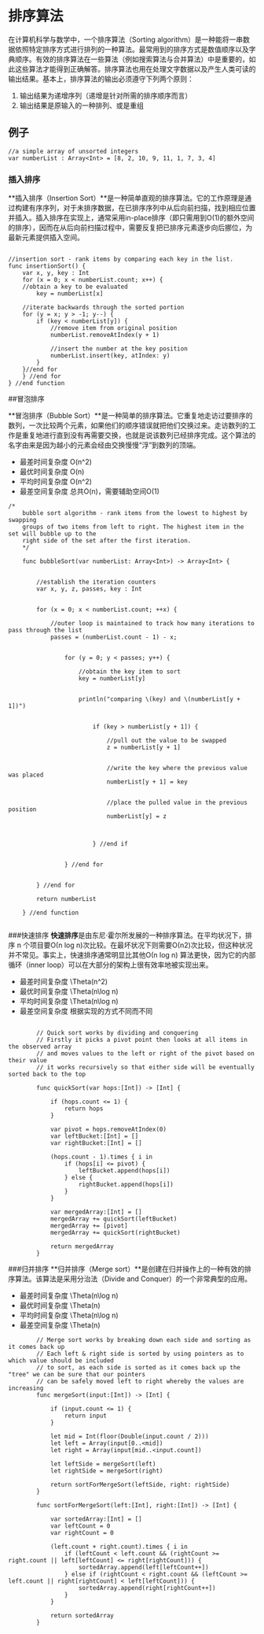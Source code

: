 # 排序算法

在计算机科学与数学中，一个排序算法（Sorting algorithm）是一种能将一串数据依照特定排序方式进行排列的一种算法。最常用到的排序方式是数值顺序以及字典顺序。有效的排序算法在一些算法（例如搜索算法与合并算法）中是重要的，如此这些算法才能得到正确解答。排序算法也用在处理文字数据以及产生人类可读的输出结果。基本上，排序算法的输出必须遵守下列两个原则：

1. 输出结果为递增序列（递增是针对所需的排序顺序而言）
2. 输出结果是原输入的一种排列、或是重组


## 例子
```
//a simple array of unsorted integers
var numberList : Array<Int> = [8, 2, 10, 9, 11, 1, 7, 3, 4]
```

### 插入排序
**插入排序（Insertion Sort）**是一种简单直观的排序算法。它的工作原理是通过构建有序序列，对于未排序数据，在已排序序列中从后向前扫描，找到相应位置并插入。插入排序在实现上，通常采用in-place排序（即只需用到O(1)的额外空间的排序），因而在从后向前扫描过程中，需要反复把已排序元素逐步向后挪位，为最新元素提供插入空间。

```

//insertion sort - rank items by comparing each key in the list.
func insertionSort() {
    var x, y, key : Int
    for (x = 0; x < numberList.count; x++) {
    //obtain a key to be evaluated
        key = numberList[x]

    //iterate backwards through the sorted portion
    for (y = x; y > -1; y--) {
        if (key < numberList[y]) {
            //remove item from original position
            numberList.removeAtIndex(y + 1)

            //insert the number at the key position
            numberList.insert(key, atIndex: y)
        }
    }//end for
    } //end for
} //end function
```

##冒泡排序

**冒泡排序（Bubble Sort）**是一种简单的排序算法。它重复地走访过要排序的数列，一次比较两个元素，如果他们的顺序错误就把他们交换过来。走访数列的工作是重复地进行直到没有再需要交换，也就是说该数列已经排序完成。这个算法的名字由来是因为越小的元素会经由交换慢慢“浮”到数列的顶端。

* 最差时间复杂度	O(n^2)
* 最优时间复杂度	O(n)
* 平均时间复杂度	O(n^2)
* 最差空间复杂度	总共O(n)，需要辅助空间O(1)

```
/*
    bubble sort algorithm - rank items from the lowest to highest by swapping
    groups of two items from left to right. The highest item in the set will bubble up to the
    right side of the set after the first iteration.
    */

    func bubbleSort(var numberList: Array<Int>) -> Array<Int> {


        //establish the iteration counters
        var x, y, z, passes, key : Int


        for (x = 0; x < numberList.count; ++x) {

            //outer loop is maintained to track how many iterations to pass through the list
            passes = (numberList.count - 1) - x;


                for (y = 0; y < passes; y++) {

                    //obtain the key item to sort
                    key = numberList[y]


                    println("comparing \(key) and \(numberList[y + 1])")


                        if (key > numberList[y + 1]) {

                            //pull out the value to be swapped
                            z = numberList[y + 1]


                            //write the key where the previous value was placed
                            numberList[y + 1] = key


                            //place the pulled value in the previous position
                            numberList[y] = z



                        } //end if


                } //end for


        } //end for

        return numberList

    } //end function


```
###快速排序
**快速排序**是由东尼·霍尔所发展的一种排序算法。在平均状况下，排序 n 个项目要Ο(n log n)次比较。在最坏状况下则需要Ο(n2)次比较，但这种状况并不常见。事实上，快速排序通常明显比其他Ο(n log n) 算法更快，因为它的内部循环（inner loop）可以在大部分的架构上很有效率地被实现出来。

* 最差时间复杂度	\Theta(n^2)
* 最优时间复杂度	\Theta(n\log n)
* 平均时间复杂度	\Theta(n\log n)
* 最差空间复杂度	根据实现的方式不同而不同

```

		// Quick sort works by dividing and conquering
		// Firstly it picks a pivot point then looks at all items in the observed array
		// and moves values to the left or right of the pivot based on their value
		// it works recursively so that either side will be eventually sorted back to the top

		func quickSort(var hops:[Int]) -> [Int] {

			if (hops.count <= 1) {
				return hops
			}

			var pivot = hops.removeAtIndex(0)
			var leftBucket:[Int] = []
			var rightBucket:[Int] = []

			(hops.count - 1).times { i in
				if (hops[i] <= pivot) {
					leftBucket.append(hops[i])
				} else {
					rightBucket.append(hops[i])
				}
			}

			var mergedArray:[Int] = []
			mergedArray += quickSort(leftBucket)
			mergedArray += [pivot]
			mergedArray += quickSort(rightBucket)

			return mergedArray
		}

```

###归并排序
**归并排序（Merge sort）**是创建在归并操作上的一种有效的排序算法。该算法是采用分治法（Divide and Conquer）的一个非常典型的应用。


* 最差时间复杂度	\Theta(n\log n)
* 最优时间复杂度	\Theta(n)
* 平均时间复杂度	\Theta(n\log n)
* 最差空间复杂度	\Theta(n)




```
    	// Merge sort works by breaking down each side and sorting as it comes back up
		// Each left & right side is sorted by using pointers as to which value should be included
		// to sort, as each side is sorted as it comes back up the "tree" we can be sure that our pointers
		// can be safely moved left to right whereby the values are increasing
		func mergeSort(input:[Int]) -> [Int] {

			if (input.count <= 1) {
				return input
			}

			let mid = Int(floor(Double(input.count / 2)))
			let left = Array(input[0..<mid])
			let right = Array(input[mid..<input.count])

			let leftSide = mergeSort(left)
			let rightSide = mergeSort(right)

			return sortForMergeSort(leftSide, right: rightSide)
		}

		func sortForMergeSort(left:[Int], right:[Int]) -> [Int] {

			var sortedArray:[Int] = []
			var leftCount = 0
			var rightCount = 0

			(left.count + right.count).times { i in
				if (leftCount < left.count && (rightCount >= right.count || left[leftCount] <= right[rightCount])) {
					sortedArray.append(left[leftCount++])
				} else if (rightCount < right.count && (leftCount >= left.count || right[rightCount] < left[leftCount])) {
					sortedArray.append(right[rightCount++])
				}
			}

			return sortedArray
		}

```
